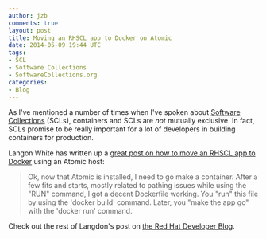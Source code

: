 ```yaml
---
author: jzb
comments: true
layout: post
title: Moving an RHSCL app to Docker on Atomic
date: 2014-05-09 19:44 UTC
tags:
- SCL
- Software Collections
- SoftwareCollections.org
categories:
- Blog
---
```

As I've mentioned a number of times when I've spoken about [Software Collections](http://softwarecollections.org) (SCLs), containers and SCLs are *not* mutually exclusive. In fact, SCLs promise to be really important for a lot of developers in building containers for production. 

Langon White has written up a [great post on how to move an RHSCL app to Docker](http://developerblog.redhat.com/2014/05/07/moving-app-to-docker-on-atomic/) using an Atomic host:

> Ok, now that Atomic is installed, I need to go make a container. After a few fits and starts, mostly related to pathing issues while using the "RUN" command, I got a decent Dockerfile working. You "run" this file by using the 'docker build' command. Later, you "make the app go" with the 'docker run' command. 

Check out the rest of Langdon's post on [the Red Hat Developer Blog](http://developerblog.redhat.com/2014/05/07/moving-app-to-docker-on-atomic/).
